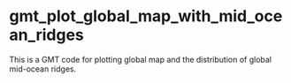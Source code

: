 # gmt_plot_global_map_with_mid_ocean_ridges
This is a GMT code for plotting global map and the distribution of global mid-ocean ridges. 

